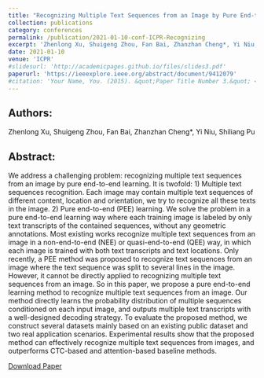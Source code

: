```yaml
---
title: "Recognizing Multiple Text Sequences from an Image by Pure End-to-End Learning"
collection: publications
category: conferences
permalink: /publication/2021-01-10-conf-ICPR-Recognizing
excerpt: 'Zhenlong Xu, Shuigeng Zhou, Fan Bai, Zhanzhan Cheng*, Yi Niu, Shiliang Pu'
date: 2021-01-10
venue: 'ICPR'
#slidesurl: 'http://academicpages.github.io/files/slides3.pdf'
paperurl: 'https://ieeexplore.ieee.org/abstract/document/9412079'
#citation: 'Your Name, You. (2015). &quot;Paper Title Number 3.&quot; <i>Journal 1</i>. 1(3).'
---
```


Authors:
------
Zhenlong Xu, Shuigeng Zhou, Fan Bai, Zhanzhan Cheng*, Yi Niu, Shiliang Pu

Abstract:
------
We address a challenging problem: recognizing multiple text sequences from an image by pure end-to-end learning. It is twofold: 1) Multiple text sequences recognition. Each image may contain multiple text sequences of different content, location and orientation, we try to recognize all these texts in the image. 2) Pure end-to-end (PEE) learning. We solve the problem in a pure end-to-end learning way where each training image is labeled by only text transcripts of the contained sequences, without any geometric annotations. Most existing works recognize multiple text sequences from an image in a non-end-to-end (NEE) or quasi-end-to-end (QEE) way, in which each image is trained with both text transcripts and text locations. Only recently, a PEE method was proposed to recognize text sequences from an image where the text sequence was split to several lines in the image. However, it cannot be directly applied to recognizing multiple text sequences from an image. So in this paper, we propose a pure end-to-end learning method to recognize multiple text sequences from an image. Our method directly learns the probability distribution of multiple sequences conditioned on each input image, and outputs multiple text transcripts with a well-designed decoding strategy. To evaluate the proposed method, we construct several datasets mainly based on an existing public dataset and two real application scenarios. Experimental results show that the proposed method can effectively recognize multiple text sequences from images, and outperforms CTC-based and attention-based baseline methods.

[Download Paper](https://ieeexplore.ieee.org/abstract/document/9412079)